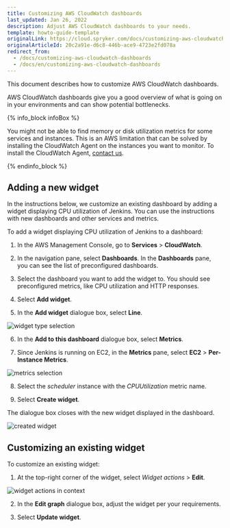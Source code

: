 ```yaml
---
title: Customizing AWS CloudWatch dashboards
last_updated: Jan 26, 2022
description: Adjust AWS CloudWatch dashboards to your needs.
template: howto-guide-template
originalLink: https://cloud.spryker.com/docs/customizing-aws-cloudwatch-dashboards
originalArticleId: 20c2a91e-d6c8-446b-ace9-4723e2fd078a
redirect_from:
  - /docs/customizing-aws-cloudwatch-dashboards
  - /docs/en/customizing-aws-cloudwatch-dashboards
---
```


This document describes how to customize AWS CloudWatch dashboards.

AWS CloudWatch dashboards give you a good overview of what is going on in your environments and can show potential bottlenecks.

{% info_block infoBox %}

You might not be able to find memory or disk utilization metrics for some services and instances. This is an AWS limitation that can be solved by installing the CloudWatch Agent on the instances you want to monitor. To install the CloudWatch Agent, [contact us](https://support.spryker.com).

{% endinfo_block %}


## Adding a new widget


In the instructions below, we customize an existing dashboard by adding a widget displaying CPU utilization of Jenkins. You can use the instructions with new dashboards and other services and metrics.

To add a widget displaying CPU utilization of Jenkins to a dashboard:

1. In the AWS Management Console, go to **Services** > **CloudWatch**.

2. In the navigation pane, select **Dashboards**.
    In the **Dashboards** pane, you can see the list of preconfigured dashboards.

3. Select the dashboard you want to add the widget to.
    You should see preconfigured metrics, like CPU utilization and HTTP responses.

4. Select **Add widget**.

  
5. In the **Add widget** dialogue box, select **Line**.  

![widget type selection](https://spryker.s3.eu-central-1.amazonaws.com/cloud-docs/Spryker+Cloud/Customizing+AWS+CloudWatch+dashboards/widget-type-selection.png)

6. In the **Add to this dashboard** dialogue box, select **Metrics**.

7. Since Jenkins is running on EC2, in the **Metrics** pane, select **EC2** > **Per-Instance Metrics**.

![metrics selection](https://spryker.s3.eu-central-1.amazonaws.com/cloud-docs/Spryker+Cloud/Customizing+AWS+CloudWatch+dashboards/metrics-selection.png)

8. Select the _scheduler_ instance with the _CPUUtilization_ metric name.

9. Select **Create widget**.

The dialogue box closes with the new widget displayed in the dashboard.  

![created widget](https://spryker.s3.eu-central-1.amazonaws.com/cloud-docs/Spryker+Cloud/Customizing+AWS+CloudWatch+dashboards/created-widget.png)

## Customizing an existing widget

To customize an existing widget:

1.  At the top-right corner of the widget, select _Widget actions_ > **Edit**.  
    
![widget actions in context](https://spryker.s3.eu-central-1.amazonaws.com/cloud-docs/Spryker+Cloud/Customizing+AWS+CloudWatch+dashboards/widget-actions-in-context.png)

2.  In the **Edit graph** dialogue box, adjust the widget per your requirements.
    
3.  Select **Update widget**.
    

